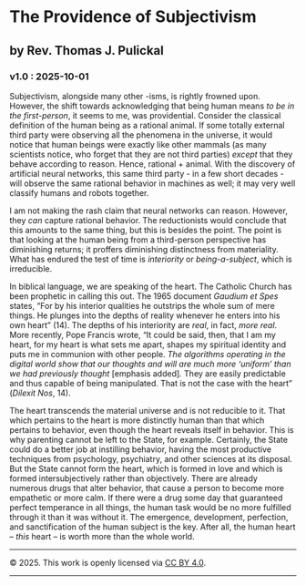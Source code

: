 # The Providence of Subjectivism
## by Rev. Thomas J. Pulickal
### v1.0 : 2025-10-01

Subjectivism, alongside many other \-isms, is rightly frowned upon. However, the shift towards acknowledging that being human means *to be in the first-person*, it seems to me, was providential. Consider the classical definition of the human being as a rational animal. If some totally external third party were observing all the phenomena in the universe, it would notice that human beings were exactly like other mammals (as many scientists notice, who forget that they are not third parties) *except* that they behave according to reason. Hence, rational \+ animal. With the discovery of artificial neural networks, this same third party \- in a few short decades \- will observe the same rational behavior in machines as well; it may very well classify humans and robots together. 

I am not making the rash claim that neural networks can reason. However, they *can* capture rational behavior. The reductionists would conclude that this amounts to the same thing, but this is besides the point. The point is that looking at the human being from a third-person perspective has diminishing returns; it proffers diminishing distinctness from materiality. What has endured the test of time is *interiority* or *being-a-subject*, which is irreducible.

In biblical language, we are speaking of the heart. The Catholic Church has been prophetic in calling this out. The 1965 document *Gaudium et Spes* states, “For by his interior qualities he outstrips the whole sum of mere things. He plunges into the depths of reality whenever he enters into his own heart” (14). The depths of his interiority are *real*, in fact, *more real*. More recently, Pope Francis wrote, “It could be said, then, that I am my heart, for my heart is what sets me apart, shapes my spiritual identity and puts me in communion with other people. *The algorithms operating in the digital world show that our thoughts and will are much more ‘uniform’ than we had previously thought* \[emphasis added\]*.* They are easily predictable and thus capable of being manipulated. That is not the case with the heart” (*Dilexit Nos*, 14).

The heart transcends the material universe and is not reducible to it. That which pertains to the heart is more distinctly human than that which pertains to behavior, even though the heart reveals itself in behavior. This is why parenting cannot be left to the State, for example. Certainly, the State could do a better job at instilling behavior, having the most productive techniques from psychology, psychiatry, and other sciences at its disposal. But the State cannot form the heart, which is formed in love and which is formed intersubjectively rather than objectively. There are already numerous drugs that alter behavior, that cause a person to become more empathetic or more calm. If there were a drug some day that guaranteed perfect temperance in all things, the human task would be no more fulfilled through it than it was without it. The emergence, development, perfection, and sanctification of the human subject is the key. After all, the human heart – *this* heart  – is worth more than the whole world.

* * *
© 2025. This work is openly licensed via [CC BY 4.0](http://creativecommons.org/licenses/by/4.0/).
* * *